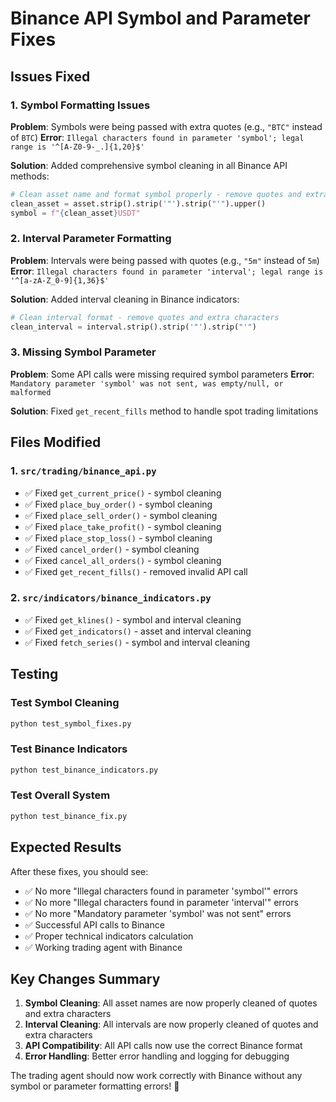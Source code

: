 # Binance API Symbol and Parameter Fixes

## Issues Fixed

### 1. Symbol Formatting Issues
**Problem**: Symbols were being passed with extra quotes (e.g., `"BTC"` instead of `BTC`)
**Error**: `Illegal characters found in parameter 'symbol'; legal range is '^[A-Z0-9-_.]{1,20}$'`

**Solution**: Added comprehensive symbol cleaning in all Binance API methods:
```python
# Clean asset name and format symbol properly - remove quotes and extra characters
clean_asset = asset.strip().strip('"').strip("'").upper()
symbol = f"{clean_asset}USDT"
```

### 2. Interval Parameter Formatting
**Problem**: Intervals were being passed with quotes (e.g., `"5m"` instead of `5m`)
**Error**: `Illegal characters found in parameter 'interval'; legal range is '^[a-zA-Z_0-9]{1,36}$'`

**Solution**: Added interval cleaning in Binance indicators:
```python
# Clean interval format - remove quotes and extra characters
clean_interval = interval.strip().strip('"').strip("'")
```

### 3. Missing Symbol Parameter
**Problem**: Some API calls were missing required symbol parameters
**Error**: `Mandatory parameter 'symbol' was not sent, was empty/null, or malformed`

**Solution**: Fixed `get_recent_fills` method to handle spot trading limitations

## Files Modified

### 1. `src/trading/binance_api.py`
- ✅ Fixed `get_current_price()` - symbol cleaning
- ✅ Fixed `place_buy_order()` - symbol cleaning  
- ✅ Fixed `place_sell_order()` - symbol cleaning
- ✅ Fixed `place_take_profit()` - symbol cleaning
- ✅ Fixed `place_stop_loss()` - symbol cleaning
- ✅ Fixed `cancel_order()` - symbol cleaning
- ✅ Fixed `cancel_all_orders()` - symbol cleaning
- ✅ Fixed `get_recent_fills()` - removed invalid API call

### 2. `src/indicators/binance_indicators.py`
- ✅ Fixed `get_klines()` - symbol and interval cleaning
- ✅ Fixed `get_indicators()` - asset and interval cleaning
- ✅ Fixed `fetch_series()` - symbol and interval cleaning

## Testing

### Test Symbol Cleaning
```bash
python test_symbol_fixes.py
```

### Test Binance Indicators
```bash
python test_binance_indicators.py
```

### Test Overall System
```bash
python test_binance_fix.py
```

## Expected Results

After these fixes, you should see:
- ✅ No more "Illegal characters found in parameter 'symbol'" errors
- ✅ No more "Illegal characters found in parameter 'interval'" errors  
- ✅ No more "Mandatory parameter 'symbol' was not sent" errors
- ✅ Successful API calls to Binance
- ✅ Proper technical indicators calculation
- ✅ Working trading agent with Binance

## Key Changes Summary

1. **Symbol Cleaning**: All asset names are now properly cleaned of quotes and extra characters
2. **Interval Cleaning**: All intervals are now properly cleaned of quotes and extra characters  
3. **API Compatibility**: All API calls now use the correct Binance format
4. **Error Handling**: Better error handling and logging for debugging

The trading agent should now work correctly with Binance without any symbol or parameter formatting errors! 🎉
